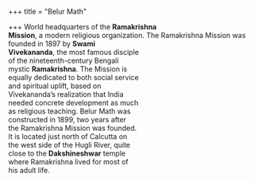 +++
title = "Belur Math"

+++
World headquarters of the **Ramakrishna**  
**Mission**, a modern religious organization. The Ramakrishna Mission was  
founded in 1897 by **Swami**  
**Vivekananda**, the most famous disciple  
of the nineteenth-century Bengali  
mystic **Ramakrishna**. The Mission is  
equally dedicated to both social service  
and spiritual uplift, based on  
Vivekananda’s realization that India  
needed concrete development as much  
as religious teaching. Belur Math was  
constructed in 1899, two years after  
the Ramakrishna Mission was founded.  
It is located just north of Calcutta on  
the west side of the Hugli River, quite  
close to the **Dakshineshwar** temple  
where Ramakrishna lived for most of  
his adult life.